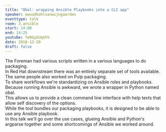 ```yaml
---
title: "Obal: wrapping Ansible Playbooks into a CLI app"
speaker: ewoudkohlvanwijngaarden
eventtype: talk
room: 3.ansible
start: 14:00
end: 14:25
youtube: TeRGyEUqSFU
date: 2018-12-29
draft: false
---
```


The Foreman had various scripts written in a various languages to do packaging.  
In Red Hat downstream there was an entirely separate set of tools available.  
The same people also worked on Pulp packaging.  
To share workflows we're standardizing on Ansible roles and playbooks.  
Because running Ansible is awkward, we wrote a wrapper in Python named obal.  
This allows us to provide a clean command line interface with help texts that allow self discovery of the options.  
While the tool bundles our packaging playbooks, it is designed to be able to use any Ansible playbook.  
In this talk we'll go over the use cases, glueing Ansible and Python's argparse together and some shortcomings of Ansible we worked around.  

